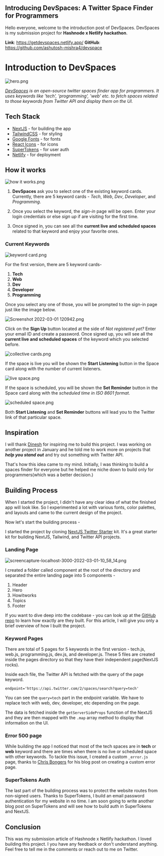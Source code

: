 ## Introducing DevSpaces: A Twitter Space Finder for Programmers

Hello everyone, welcome to the introduction post of DevSpaces. DevSpaces is my submission project for **Hashnode x Netlify hackathon**.

**Link**: https://getdevspaces.netlify.app/
**GitHub**: https://github.com/ashutosh-mishra4/devspace

# Introduction to DevSpaces


![hero.png](https://cdn.hashnode.com/res/hashnode/image/upload/v1646116243468/tZlDnRUK3.png)

*[DevSpaces](https://getdevspaces.netlify.app/) is an open-source twitter spaces finder app for programmers. It uses keywords like 'tech', 'programming', 'web' etc. to fetch spaces related to those keywords from Twitter API and display them on the UI.*

## Tech Stack

* [NextJS](https://nextjs.org/) - for building the app
* [TailwindCSS](https://tailwindcss.com/) - for styling
* [Google Fonts](https://fonts.google.com/) - for fonts
* [React Icons](https://react-icons.github.io/react-icons/) - for icons
* [SuperTokens](https://supertokens.com/) - for user auth
* [Netlify](https://www.netlify.com/) - for deployment

## How it works

![how it works.png](https://cdn.hashnode.com/res/hashnode/image/upload/v1646116308151/PZnZ0KxmU.png)

1. **DevSpaces** ask you to select one of the existing keyword cards. Currently, there are 5 keyword cards - *Tech*, *Web*, *Dev*, *Developer*, and *Programming*.

2. Once you select the keyword, the *sign-in* page will be open. Enter your login credentials or else *sign up* if are visiting for the first time.

3. Once signed in, you can see all the **current live and scheduled spaces** related to that keyword and enjoy your favorite ones.

### Current Keywords

![keyword card.png](https://cdn.hashnode.com/res/hashnode/image/upload/v1646116475655/nDABCQur3.png)

For the first version, there are 5 keyword cards-

1. **Tech**
2. **Web**
3. **Dev**
4. **Developer**
5. **Programming**

Once you select any one of those, you will be prompted to the sign-in page just like the image below.  

![Screenshot 2022-03-01 120942.png](https://cdn.hashnode.com/res/hashnode/image/upload/v1646116817741/Q_qULVSiU.png)

Click on the **Sign Up** button located at the side of *Not registered yet?* Enter your email ID and create a password. Once signed up, you will see all the **current live and scheduled spaces** of the keyword which you selected before.

![collective cards.png](https://cdn.hashnode.com/res/hashnode/image/upload/v1646117106926/YryZuyTh2.png)

If the space is live you will be shown the **Start Listening** button in the Space card along with the number of current listeners.

![live space.png](https://cdn.hashnode.com/res/hashnode/image/upload/v1646117173249/h85xf8pUe.png)

If the space is scheduled, you will be shown the **Set Reminder** button in the Space card along with the *scheduled time in ISO 8601 format*.

![scheduled space.png](https://cdn.hashnode.com/res/hashnode/image/upload/v1646117202195/UUQRkeWGC.png)

Both **Start Listening** and **Set Reminder** buttons will lead you to the Twitter link of that particular space.

## Inspiration

I will thank [Dinesh](https://twitter.com/SDinesh91) for inspiring me to build this project. I was working on another project in January and he told me to work more on projects that ***help you stand out*** and try out something with Twitter API. 

That's how this idea came to my mind. Initially, I was thinking to build a spaces finder for everyone but he helped me niche down to build only for programmers(which was a better decision.)

## Building Process

When I started the project, I didn't have any clear idea of what the finished app will look like. So I experimented a lot with various fonts, color palettes, and layouts and came to the current design of the project.

Now let's start the building process - 

I started the project by cloning [NextJS Twitter Starter](https://github.com/Dineshs91/nextjs-twitter-starter) kit. It's a great starter kit for building NextJS, Tailwind, and Twitter API projects.

### Landing Page

![screencapture-localhost-3000-2022-03-01-10_58_14.png](https://cdn.hashnode.com/res/hashnode/image/upload/v1646119251450/Yp03qSICH.png)

I created a folder called component at the root of the directory and separated the entire landing page into 5 components - 

1. Header
2. Hero
3. Howitworks
4. Topics
5. Footer

If you want to dive deep into the codebase - you can look up at the [GitHub repo](https://github.com/ashutosh-mishra4/devspace/) to learn how exactly are they built. For this article, I will give you only a brief overview of how I built the project.

### Keyword Pages

There are total of 5 pages for 5 keywords in the first version - tech.js, web.js, programming.js, dev.js, and developer.js. These 5 files are created inside the pages directory so that they have their independent page(NextJS rocks).

Inside each file, the Twitter API is fetched with the query of the page keyword.

```
endpoint='https://api.twitter.com/2/spaces/search?query=tech'
```
You can see the `query=tech` part in the endpoint variable. We have to replace tech with web, dev, developer, etc depending on the page.

The data is fetched inside the `getServerSideProps` function of the NextJS and they are then mapped with the `.map` array method to display that information on the UI.

### Error 500 page

While building the app I noticed that most of the tech spaces are in **tech** or **web** keyword and there are times when there is no live or scheduled space with other keywords. To tackle this issue, I created a custom `_error.js` page, thanks to [Chris Bongers](https://twitter.com/DailyDevTips1) for his blog post on creating a custom error page.

### SuperTokens Auth

The last part of the building process was to protect the website routes from non-signed users. Thanks to SuperTokens, I build an email password authentication for my website in no time. I am soon going to write another blog post on SuperTokens and will see how to build auth in SuperTokens and NextJS.

## Conclusion

This was my submission article of Hashnode x Netlify hackathon. I loved building this project. I you have any feedback or don't understand anything. Feel free to tell me in the comments or reach out to me on Twitter.

